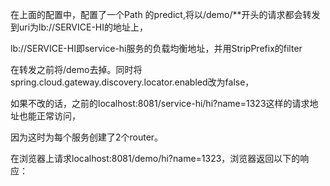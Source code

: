 在上面的配置中，配置了一个Path 的predict,将以/demo/**开头的请求都会转发到uri为lb://SERVICE-HI的地址上，

lb://SERVICE-HI即service-hi服务的负载均衡地址，并用StripPrefix的filter 

在转发之前将/demo去掉。同时将spring.cloud.gateway.discovery.locator.enabled改为false，

如果不改的话，之前的localhost:8081/service-hi/hi?name=1323这样的请求地址也能正常访问，

因为这时为每个服务创建了2个router。

在浏览器上请求localhost:8081/demo/hi?name=1323，浏览器返回以下的响应：